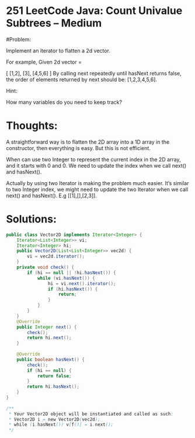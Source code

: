 # 251 LeetCode Java: Count Univalue Subtrees – Medium

#Problem:

Implement an iterator to flatten a 2d vector.

For example,
Given 2d vector =

[
  [1,2],
  [3],
  [4,5,6]
]
By calling next repeatedly until hasNext returns false, the order of elements returned by next should be: [1,2,3,4,5,6].

Hint:

How many variables do you need to keep track?
 

# Thoughts:

A straightforward way is to flatten the 2D array into a 1D array in the constructor, then everything is easy. But this is not efficient.

When can use two Integer to represent the current index in the 2D array, and it starts with 0 and 0. We need to update the index when we call next() and hasNext().

Actually by using two Iterator is making the problem much easier.
It’s similar to two Integer index, we might need to update the two Iterator when we call next() and hasNext().
E.g [[1],[],[2,3]].

# Solutions:

```java
public class Vector2D implements Iterator<Integer> {
    Iterator<List<Integer>> vi;
    Iterator<Integer> hi;
    public Vector2D(List<List<Integer>> vec2d) {
        vi = vec2d.iterator();
    }
    private void check() {
        if (hi == null || !hi.hasNext()) {
            while (vi.hasNext()) {
                hi = vi.next().iterator();
                if (hi.hasNext()) {
                    return;
                }
            }
        }
    }
    @Override
    public Integer next() {
        check();
        return hi.next();
    }
 
    @Override
    public boolean hasNext() {
        check();
        if (hi == null) {
            return false;
        }
        return hi.hasNext();
    }
}
 
/**
 * Your Vector2D object will be instantiated and called as such:
 * Vector2D i = new Vector2D(vec2d);
 * while (i.hasNext()) v[f()] = i.next();
 */
 ```